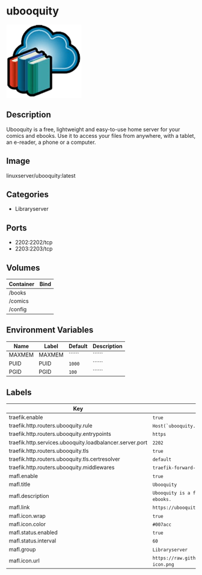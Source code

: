 # ubooquity

![Logo](images/ubooquity.png)

## Description
Ubooquity is a free, lightweight and easy\-to\-use home server for your comics and ebooks. Use it to access your files from anywhere, with a tablet, an e\-reader, a phone or a computer.

## Image
linuxserver/ubooquity:latest

## Categories
- Libraryserver

## Ports
- 2202:2202/tcp
- 2203:2203/tcp

## Volumes
| Container | Bind |
|-----------|------|
| /books |  |
| /comics |  |
| /config |  |

## Environment Variables
| Name | Label | Default | Description |
|------|-------|---------|-------------|
| MAXMEM | MAXMEM | `````` | `````` |
| PUID | PUID | ```1000``` | `````` |
| PGID | PGID | ```100``` | `````` |

## Labels
| Key | Value |
|-----|-------|
| traefik.enable | ```true``` |
| traefik.http.routers.ubooquity.rule | ```Host(`ubooquity.{$TRAEFIK_INGRESS_DOMAIN}`)``` |
| traefik.http.routers.ubooquity.entrypoints | ```https``` |
| traefik.http.services.ubooquity.loadbalancer.server.port | ```2202``` |
| traefik.http.routers.ubooquity.tls | ```true``` |
| traefik.http.routers.ubooquity.tls.certresolver | ```default``` |
| traefik.http.routers.ubooquity.middlewares | ```traefik-forward-auth``` |
| mafl.enable | ```true``` |
| mafl.title | ```Ubooquity``` |
| mafl.description | ```Ubooquity is a free, lightweight and easy-to-use home server for your comics and ebooks.``` |
| mafl.link | ```https://ubooquity.{$TRAEFIK_INGRESS_DOMAIN}``` |
| mafl.icon.wrap | ```true``` |
| mafl.icon.color | ```#007acc``` |
| mafl.status.enabled | ```true``` |
| mafl.status.interval | ```60``` |
| mafl.group | ```Libraryserver``` |
| mafl.icon.url | ```https://raw.githubusercontent.com/Qballjos/portainer_templates/master/Images/ubooquity-icon.png``` |


